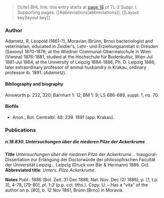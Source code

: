 > [!cite] BHL link: this entry starts at [page 18](https://www.biodiversitylibrary.org/item/103858#page/30/mode/1up) of TL-2 Suppl. I.
> Supporting pages: [[Abbreviations|abbreviations]], [[Layout key|layout key]].

### Author

Adametz, R. Leopold (1861-?), Moravian (Brünn, Brno) bacteriologist and veterinarian, educated in Zeidler's, Lehr- und Erziehungsanstalt in Dresden (Saxony) 1870-1876; at the Wiedner Communal-Oberrealschule in Wien (Vienna) 1876-1881, studied at the Hochschule für Bodenkultur, Wien Jul 1881-Jul 1884, at the University of Leipzig 1884-1886, Ph. D. Leipzig 1886; later extraordinary professor of animal husbandry in Krakau, ordinary professor ib. 1891. (*Adametz*).

#### Bibliography and biography

Ainsworth p. 232, 320; Barnhart 1: 12; BM 1: 9; LS 686-689, suppl. 1, no. 70.

#### Biofile

- Anon., Bot. Centralbl. 48: 239. 1891 (app. Krakau).

### Publications

##### n.18.830. Untersuchungen über die niederen Pilze der Ackerkrume

**Title**
*Untersuchungen über die niederen Pilze der Ackerkrume*... Inaugural-Dissertation zur Erlangung der Doctorwürde der philosophischen Facultät der Universität Leipzig... Leipzig (Druck von Bär & Hermann) 1886. Oct.
**Abbreviated title**: *Unters. Pilze Ackerkrume*.

**Notes**
*Publ*.: 1886 (Bot. Zeit. 31 Dec 1886, Nat. Nov. Dec (2) 1886), p. \[1, t.p. 3\], 4-78, \[79-80\], *pl. 1-2* (p.p. col. liths.). *Copy*: U. – Has a "vita" of the author on p. \[80\], b. 12 Nov 1861, Brünn \[Brno\] in Moravia.

